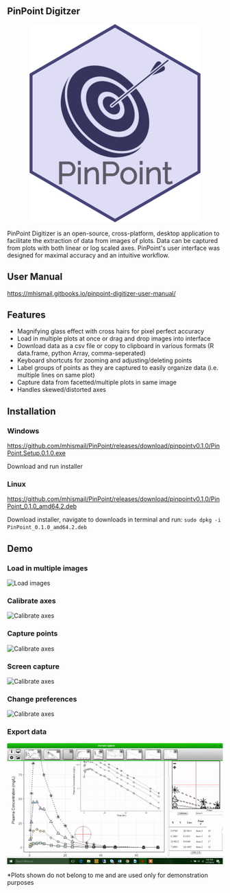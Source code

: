 ## PinPoint Digitzer

<p align="center">
  <img src='images/pinpoint-logo-small.png'>
</p>

PinPoint Digitizer is an open-source, cross-platform, desktop application to facilitate the extraction of data from images of plots. Data can be captured from plots with both linear or log scaled axes. PinPoint's user interface was designed for maximal accuracy and an intuitive workflow. 

## User Manual
https://mhismail.gitbooks.io/pinpoint-digitizer-user-manual/

## Features 

 - Magnifying glass effect with cross hairs for pixel perfect accuracy
 - Load in multiple plots at once or drag and drop images into interface
 - Download data as a csv file or copy to clipboard in various formats (R data.frame, python Array, comma-seperated)
 - Keyboard shortcuts for zooming and adjusting/deleting points
 - Label groups of points as they are captured to easily organize data (i.e. multiple lines on same plot)
 - Capture data from facetted/multiple plots in same image 
 - Handles skewed/distorted axes
 

## Installation 

### Windows
https://github.com/mhismail/PinPoint/releases/download/pinpointv0.1.0/PinPoint.Setup.0.1.0.exe

Download and run installer

### Linux
https://github.com/mhismail/PinPoint/releases/download/pinpointv0.1.0/PinPoint_0.1.0_amd64.2.deb

Download installer, navigate to downloads in terminal and run:
`sudo dpkg -i PinPoint_0.1.0_amd64.2.deb`

## Demo 

### Load in multiple images
![Load images](images/pinpoint-load-images.gif)

### Calibrate axes
![Calibrate axes](images/pinpoint-calibrate-axes.gif)

### Capture points
![Calibrate axes](images/pinpoint-capture-points.gif)

### Screen capture
![Calibrate axes](images/pinpoint-screen-capture.gif)

### Change preferences 
![Calibrate axes](images/pinpoint-change-preferences.gif)

### Export data
![Calibrate axes](images/pinpoint-export-data.gif)

*Plots shown do not belong to me and are used only for demonstration purposes
